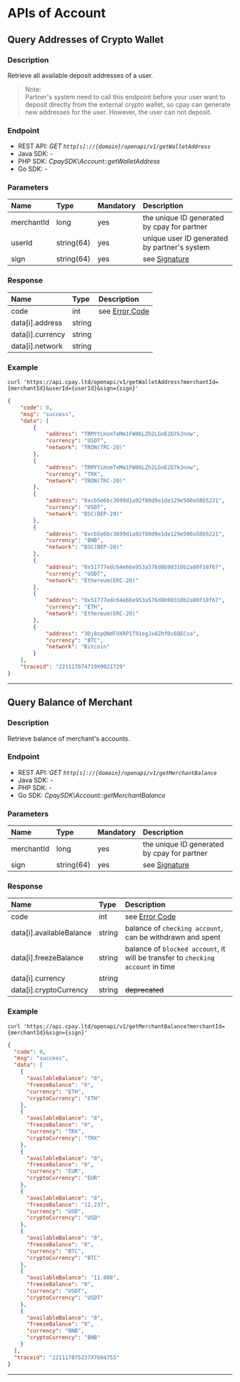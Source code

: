 # APIs of Account

## Query Addresses of Crypto Wallet

### Description
Retrieve all available deposit addresses of a user.

> Note:  
> Partner's system need to call this endpoint 
> before your user want to deposit directly from the external crypto wallet, 
> so cpay can generate new addresses for the user. 
> However, the user can not deposit.

### Endpoint
- REST API: *GET `http[s]://{domain}/openapi/v1/getWalletAddress`*
- Java SDK: *-*
- PHP SDK: *CpaySDK\Account::getWalletAddress*
- Go SDK: *-*

### Parameters

| Name | Type | Mandatory | Description |
| :---- | :---- | :---- | :---- |
| merchantId | long | yes | the unique ID generated by cpay for partner |
| userId | string(64) | yes | unique user ID generated by partner's system |
| sign | string(64) | yes | see [Signature](https://github.com/cpayfinance/document/blob/main/rest-api-reference/api-signature.md) |

### Response

| Name | Type | Description |
| :---- | :---- | :---- |
| code | int | see [Error Code](https://github.com/cpayfinance/document/blob/main/rest-api-reference/api-enum.md#error-code) |
| data[i].address | string |  |
| data[i].currency | string |  |
| data[i].network | string |  |

### Example

```shell
curl 'https://api.cpay.ltd/openapi/v1/getWalletAddress?merchantId={merchantId}&userId={userId}&sign={sign}'
```

```json
{
    "code": 0,
    "msg": "success",
    "data": [
        {
            "address": "TRMYtLHzmTeMm1FW86LZh2LGnE2D7kJnnw",
            "currency": "USDT",
            "network": "TRON(TRC-20)"
        },
        {
            "address": "TRMYtLHzmTeMm1FW86LZh2LGnE2D7kJnnw",
            "currency": "TRX",
            "network": "TRON(TRC-20)"
        },
        {
            "address": "0xcb5e6bc3699d1a92f80d9e1de129e500a58b5221",
            "currency": "USDT",
            "network": "BSC(BEP-20)"
        },
        {
            "address": "0xcb5e6bc3699d1a92f80d9e1de129e500a58b5221",
            "currency": "BNB",
            "network": "BSC(BEP-20)"
        },
        {
            "address": "0x51777edc64e66e953a576d8b90310b2a80f18f67",
            "currency": "USDT",
            "network": "Ethereum(ERC-20)"
        },
        {
            "address": "0x51777edc64e66e953a576d8b90310b2a80f18f67",
            "currency": "ETH",
            "network": "Ethereum(ERC-20)"
        },
        {
            "address": "3Dj8spQNdFUXRP1T91egJx8ZhfDc6QECsa",
            "currency": "BTC",
            "network": "Bitcoin"
        }
    ],
    "traceid": "221117074719X9921729"
}
```
---

## Query Balance of Merchant

### Description
Retrieve balance of merchant's accounts.

### Endpoint
- REST API: *GET `http[s]://{domain}/openapi/v1/getMerchantBalance`*
- Java SDK: *-*
- PHP SDK: *-*
- Go SDK: *CpaySDK\Account::getMerchantBalance*

### Parameters

| Name | Type | Mandatory | Description |
| :---- | :---- | :---- | :---- |
| merchantId | long | yes | the unique ID generated by cpay for partner |
| sign | string(64) | yes | see [Signature](https://github.com/cpayfinance/document/blob/main/rest-api-reference/api-signature.md) |

### Response

| Name | Type | Description |
| :---- | :---- | :---- |
| code | int | see [Error Code](https://github.com/cpayfinance/document/blob/main/rest-api-reference/api-enum.md#error-code) |
| data[i].availableBalance | string | balance of `checking account`, can be withdrawn and spent |
| data[i].freezeBalance | string | balance of `blocked account`, it will be transfer to `checking account` in time |
| data[i].currency | string |  |
| data[i].cryptoCurrency | string | ~~deprecated~~ |

### Example

```shell
curl 'https://api.cpay.ltd/openapi/v1/getMerchantBalance?merchantId={merchantId}&sign={sign}'
```

```json
{
  "code": 0,
  "msg": "success",
  "data": [
    {
      "availableBalance": "0",
      "freezeBalance": "0",
      "currency": "ETH",
      "cryptoCurrency": "ETH"
    },
    {
      "availableBalance": "0",
      "freezeBalance": "0",
      "currency": "TRX",
      "cryptoCurrency": "TRX"
    },
    {
      "availableBalance": "0",
      "freezeBalance": "0",
      "currency": "EUR",
      "cryptoCurrency": "EUR"
    },
    {
      "availableBalance": "0",
      "freezeBalance": "12.237",
      "currency": "USD",
      "cryptoCurrency": "USD"
    },
    {
      "availableBalance": "0",
      "freezeBalance": "0",
      "currency": "BTC",
      "cryptoCurrency": "BTC"
    },
    {
      "availableBalance": "11.008",
      "freezeBalance": "0",
      "currency": "USDT",
      "cryptoCurrency": "USDT"
    },
    {
      "availableBalance": "0",
      "freezeBalance": "0",
      "currency": "BNB",
      "cryptoCurrency": "BNB"
    }
  ],
  "traceid": "221117075237X7604753"
}
```
---